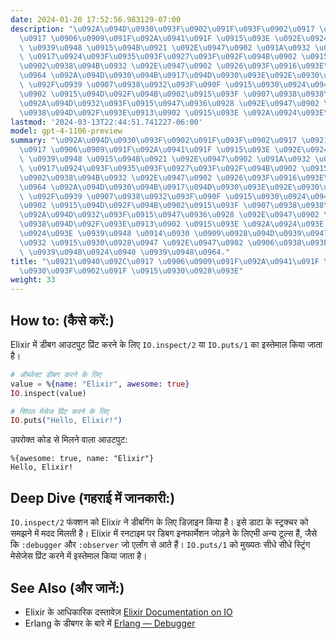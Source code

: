 ```yaml
---
date: 2024-01-20 17:52:56.983129-07:00
description: "\u092A\u094D\u0930\u093F\u0902\u091F\u093F\u0902\u0917 \u0921\u0940\u092C\
  \u0917 \u0906\u0909\u091F\u092A\u0941\u091F \u0915\u093E \u092E\u0924\u0932\u092C\
  \ \u0939\u0948 \u0915\u094B\u0921 \u092E\u0947\u0902 \u091A\u0932 \u0930\u0939\u0940\
  \ \u0917\u0924\u093F\u0935\u093F\u0927\u093F\u092F\u094B\u0902 \u0915\u094B \u0915\
  \u0902\u0938\u094B\u0932 \u092E\u0947\u0902 \u0926\u093F\u0916\u093E\u0928\u093E\
  \u0964 \u092A\u094D\u0930\u094B\u0917\u094D\u0930\u093E\u092E\u0930\u094D\u0938\
  \ \u092F\u0939 \u0907\u0938\u0932\u093F\u090F \u0915\u0930\u0924\u0947 \u0939\u0948\
  \u0902 \u0915\u094D\u092F\u094B\u0902\u0915\u093F \u0907\u0938\u0938\u0947 \u090F\
  \u092A\u094D\u0932\u093F\u0915\u0947\u0936\u0928 \u092E\u0947\u0902 \u0938\u092E\
  \u0938\u094D\u092F\u093E\u0913\u0902 \u0915\u093E \u092A\u0924\u093E\u2026"
lastmod: '2024-03-13T22:44:51.741227-06:00'
model: gpt-4-1106-preview
summary: "\u092A\u094D\u0930\u093F\u0902\u091F\u093F\u0902\u0917 \u0921\u0940\u092C\
  \u0917 \u0906\u0909\u091F\u092A\u0941\u091F \u0915\u093E \u092E\u0924\u0932\u092C\
  \ \u0939\u0948 \u0915\u094B\u0921 \u092E\u0947\u0902 \u091A\u0932 \u0930\u0939\u0940\
  \ \u0917\u0924\u093F\u0935\u093F\u0927\u093F\u092F\u094B\u0902 \u0915\u094B \u0915\
  \u0902\u0938\u094B\u0932 \u092E\u0947\u0902 \u0926\u093F\u0916\u093E\u0928\u093E\
  \u0964 \u092A\u094D\u0930\u094B\u0917\u094D\u0930\u093E\u092E\u0930\u094D\u0938\
  \ \u092F\u0939 \u0907\u0938\u0932\u093F\u090F \u0915\u0930\u0924\u0947 \u0939\u0948\
  \u0902 \u0915\u094D\u092F\u094B\u0902\u0915\u093F \u0907\u0938\u0938\u0947 \u090F\
  \u092A\u094D\u0932\u093F\u0915\u0947\u0936\u0928 \u092E\u0947\u0902 \u0938\u092E\
  \u0938\u094D\u092F\u093E\u0913\u0902 \u0915\u093E \u092A\u0924\u093E \u091A\u0932\
  \u0924\u093E \u0939\u0948 \u0914\u0930 \u0909\u0928\u094D\u0939\u0947\u0902 \u0939\
  \u0932 \u0915\u0930\u0928\u0947 \u092E\u0947\u0902 \u0906\u0938\u093E\u0928\u0940\
  \ \u0939\u094B\u0924\u0940 \u0939\u0948\u0964."
title: "\u0921\u0940\u092C\u0917 \u0906\u0909\u091F\u092A\u0941\u091F \u092A\u094D\
  \u0930\u093F\u0902\u091F \u0915\u0930\u0928\u093E"
weight: 33
---
```


## How to: (कैसे करें:)
Elixir में डीबग आउटपुट प्रिंट करने के लिए `IO.inspect/2` या `IO.puts/1` का इस्तेमाल किया जाता है।

```elixir
# ऑब्जेक्ट डीबग करने के लिए
value = %{name: "Elixir", awesome: true}
IO.inspect(value)

# सिंपल मेसेज प्रिंट करने के लिए
IO.puts("Hello, Elixir!")
```

उपरोक्त कोड से मिलने वाला आउटपुट:
```
%{awesome: true, name: "Elixir"}
Hello, Elixir!
```

## Deep Dive (गहराई में जानकारी:)
`IO.inspect/2` फंक्शन को Elixir ने डीबगिंग के लिए डिज़ाइन किया है। इसे डाटा के स्ट्रक्चर को समझने में मदद मिलती है। Elixir में रनटाइम पर डिबग इनफार्मेशन जोड़ने के लिएभी अन्य टूल्स हैं, जैसे कि `:debugger` और `:observer` जो एर्लांग से आते हैं। `IO.puts/1` को मुख्यतः सीधे सीधे स्ट्रिंग मेसेजेस प्रिंट करने में इस्तेमाल किया जाता है।

## See Also (और जानें:)
- Elixir के आधिकारिक दस्तावेज़ [Elixir Documentation on IO](https://hexdocs.pm/elixir/IO.html)
- Erlang के डीबगर के बारे में [Erlang — Debugger](http://erlang.org/doc/apps/debugger/debugger_chapter.html)
